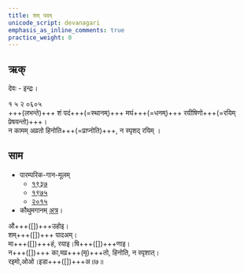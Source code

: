 ```yaml
---
title: शम् पदम्
unicode_script: devanagari
emphasis_as_inline_comments: true
practice_weight: 0
---
```



## ऋक्
देवः - इन्द्रः।

१ ५ २ ०६०५  
+++(लभन्ते)+++ शं पदं+++(=स्थानम्)+++ मघं+++(=धनम्)+++ रयीषिणो+++(=रयिम् प्रेषयन्तो)+++।  
न कामम् अव्रतो हिनोति+++(=प्राप्नोति)+++, न स्पृशद् रयिम्  । 

## साम
- पारम्परिक-गान-मूलम् 
  - [१९३७](https://archive.org/stream/sAmaveda-jaiminIya-paravastu-paramparA-docs/sAmaveda-paravastu-1937#page/n55/mode/1up)
  - [१९७५](https://archive.org/stream/sAmaveda-jaiminIya-paravastu-paramparA-docs/sAmaveda-paravastu-1975#page/n51/mode/2up)
  - [२०१५](https://archive.org/stream/sAmaveda-jaiminIya-paravastu-paramparA-docs/proxaNa-sAmAni#page/n3/mode/2up)
- कौथुमगानम् [अत्र](https://archive.org/details/SamaVedaSanhitaWithSayanabhashyaVolume1SatyavrataSamasrami1874bis_201804/page/n955)।

<div class="audioEmbed"  caption="रामानुजार्यः 1974 " src="https://archive
.org/download/jaiminIya-sAma-gAna-paravastu-tradition-rAmAnuja/sham-padam.mp3"></div>
<div class="audioEmbed"  caption="गोपालार्यः 2015  " src="https://archive
.org/download/jaiminIya-sAma-gAna-paravastu-tradition-gopAla-2015/sham-padam.mp3"></div>

औ+++([])+++उहोइ।  
शम्+++([])+++ पादअम्।  
मा+++([])+++हं, रयाइ।षि+++([])+++णाइ।  
न+++([])+++ का,मव्र+++(~~मृ~~)+++तो, हिनोति, न स्पृशात्।  
रइमो,ओओ।इडा+++([])+++अ॥७॥

